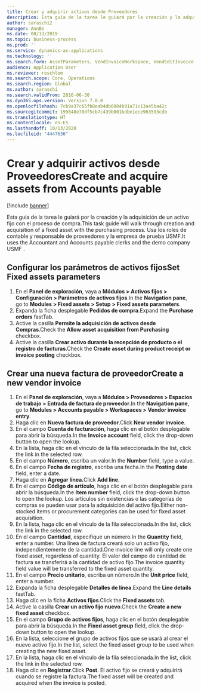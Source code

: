 ```yaml
---
title: Crear y adquirir activos desde Proveedores
description: Esta guía de la tarea le guiará por la creación y la adquisición de un activo fijo con el proceso de compra.
author: saraschi2
manager: AnnBe
ms.date: 08/13/2019
ms.topic: business-process
ms.prod: ''
ms.service: dynamics-ax-applications
ms.technology: ''
ms.search.form: AssetParameters, VendInvoiceWorkspace, VendEditInvoice, VendTableLookup, InventItemIdLookupSimple, AssetTable
audience: Application User
ms.reviewer: roschlom
ms.search.scope: Core, Operations
ms.search.region: Global
ms.author: saraschi
ms.search.validFrom: 2016-06-30
ms.dyn365.ops.version: Version 7.0.0
ms.openlocfilehash: 7cb9a37c65fb8eab4db6084b91a71c13a45ba42c
ms.sourcegitcommit: 199848e78df5cb7c439b001bdbe1ece963593cdb
ms.translationtype: HT
ms.contentlocale: es-ES
ms.lasthandoff: 10/13/2020
ms.locfileid: "4447636"
---
```

# <a name="create-and-acquire-assets-from-accounts-payable"></a><span data-ttu-id="01236-103">Crear y adquirir activos desde Proveedores</span><span class="sxs-lookup"><span data-stu-id="01236-103">Create and acquire assets from Accounts payable</span></span>

[!include [banner](../../includes/banner.md)]

<span data-ttu-id="01236-104">Esta guía de la tarea le guiará por la creación y la adquisición de un activo fijo con el proceso de compra.</span><span class="sxs-lookup"><span data-stu-id="01236-104">This task guide will walk through creation and acquisition of a fixed asset with the purchasing process.</span></span>  <span data-ttu-id="01236-105">Usa los roles de contable y responsable de proveedores y la empresa de prueba USMF.</span><span class="sxs-lookup"><span data-stu-id="01236-105">It uses the Accountant and Accounts payable clerks and the demo company USMF .</span></span>


## <a name="set-fixed-assets-parameters"></a><span data-ttu-id="01236-106">Configurar los parámetros de activos fijos</span><span class="sxs-lookup"><span data-stu-id="01236-106">Set Fixed assets parameters</span></span>
1. <span data-ttu-id="01236-107">En el **Panel de exploración**, vaya a **Módulos > Activos fijos > Configuración > Parámetros de activos fijos**.</span><span class="sxs-lookup"><span data-stu-id="01236-107">In the **Navigation pane**, go to **Modules > Fixed assets > Setup > Fixed assets parameters**.</span></span>
2. <span data-ttu-id="01236-108">Expanda la ficha desplegable **Pedidos de compra**.</span><span class="sxs-lookup"><span data-stu-id="01236-108">Expand the **Purchase orders** fastTab.</span></span>
3. <span data-ttu-id="01236-109">Active la casilla **Permite la adquisición de activos desde Compras**.</span><span class="sxs-lookup"><span data-stu-id="01236-109">Check the **Allow asset acquisition from Purchasing** checkbox.</span></span>
4. <span data-ttu-id="01236-110">Active la casilla **Crear activo durante la recepción de producto o el registro de facturas**.</span><span class="sxs-lookup"><span data-stu-id="01236-110">Check the **Create asset during product receipt or invoice posting** checkbox.</span></span>

## <a name="create-a-new-vendor-invoice"></a><span data-ttu-id="01236-111">Crear una nueva factura de proveedor</span><span class="sxs-lookup"><span data-stu-id="01236-111">Create a new vendor invoice</span></span>
1. <span data-ttu-id="01236-112">En el **Panel de exploración**, vaya a **Módulos > Proveedores > Espacios de trabajo > Entrada de factura de proveedor**.</span><span class="sxs-lookup"><span data-stu-id="01236-112">In the **Navigation pane**, go to **Modules > Accounts payable > Workspaces > Vendor invoice entry**.</span></span>
2. <span data-ttu-id="01236-113">Haga clic en **Nueva factura de proveedor**.</span><span class="sxs-lookup"><span data-stu-id="01236-113">Click **New vendor invoice**.</span></span>
3. <span data-ttu-id="01236-114">En el campo **Cuenta de facturación**, haga clic en el botón desplegable para abrir la búsqueda.</span><span class="sxs-lookup"><span data-stu-id="01236-114">In the **Invoice account** field, click the drop-down button to open the lookup.</span></span>
4. <span data-ttu-id="01236-115">En la lista, haga clic en el vínculo de la fila seleccionada.</span><span class="sxs-lookup"><span data-stu-id="01236-115">In the list, click the link in the selected row.</span></span>
5. <span data-ttu-id="01236-116">En el campo **Número**, escriba un valor.</span><span class="sxs-lookup"><span data-stu-id="01236-116">In the **Number** field, type a value.</span></span>
6. <span data-ttu-id="01236-117">En el campo **Fecha de registro**, escriba una fecha.</span><span class="sxs-lookup"><span data-stu-id="01236-117">In the **Posting date** field, enter a date.</span></span>
7. <span data-ttu-id="01236-118">Haga clic en **Agregar línea.**</span><span class="sxs-lookup"><span data-stu-id="01236-118">Click **Add line**.</span></span>
8. <span data-ttu-id="01236-119">En el campo **Código de artículo**, haga clic en el botón desplegable para abrir la búsqueda.</span><span class="sxs-lookup"><span data-stu-id="01236-119">In the **Item number** field, click the drop-down button to open the lookup.</span></span> <span data-ttu-id="01236-120">Los artículos sin existencias o las categorías de compras se pueden usar para la adquisición del activo fijo.</span><span class="sxs-lookup"><span data-stu-id="01236-120">Either non-stocked items or procurement categories can be used for fixed asset acquisition.</span></span>  
9. <span data-ttu-id="01236-121">En la lista, haga clic en el vínculo de la fila seleccionada.</span><span class="sxs-lookup"><span data-stu-id="01236-121">In the list, click the link in the selected row.</span></span>
10. <span data-ttu-id="01236-122">En el campo **Cantidad**, especifique un número.</span><span class="sxs-lookup"><span data-stu-id="01236-122">In the **Quantity** field, enter a number.</span></span> <span data-ttu-id="01236-123">Una línea de factura creará solo un activo fijo, independientemente de la cantidad.</span><span class="sxs-lookup"><span data-stu-id="01236-123">One invoice line will only create one fixed asset, regardless of quantity.</span></span> <span data-ttu-id="01236-124">El valor del campo de cantidad de factura se transferirá a la cantidad de activo fijo.</span><span class="sxs-lookup"><span data-stu-id="01236-124">The invoice quantity field value will be transferred to the fixed asset quantity.</span></span>  
11. <span data-ttu-id="01236-125">En el campo **Precio unitario**, escriba un número.</span><span class="sxs-lookup"><span data-stu-id="01236-125">In the **Unit price** field, enter a number.</span></span>
12. <span data-ttu-id="01236-126">Expanda la ficha desplegable **Detalles de línea**.</span><span class="sxs-lookup"><span data-stu-id="01236-126">Expand the **Line details** fastTab.</span></span>
13. <span data-ttu-id="01236-127">Haga clic en la ficha **Activos fijos**.</span><span class="sxs-lookup"><span data-stu-id="01236-127">Click the **Fixed assets** tab.</span></span>
14. <span data-ttu-id="01236-128">Active la casilla **Crear un activo fijo nuevo**.</span><span class="sxs-lookup"><span data-stu-id="01236-128">Check the **Create a new fixed asset** checkbox.</span></span>
15. <span data-ttu-id="01236-129">En el campo **Grupo de activos fijos**, haga clic en el botón desplegable para abrir la búsqueda.</span><span class="sxs-lookup"><span data-stu-id="01236-129">In the **Fixed asset group** field, click the drop-down button to open the lookup.</span></span>
16. <span data-ttu-id="01236-130">En la lista, seleccione el grupo de activos fijos que se usará al crear el nuevo activo fijo.</span><span class="sxs-lookup"><span data-stu-id="01236-130">In the list, select the fixed asset group to be used when creating the new fixed asset.</span></span>
17. <span data-ttu-id="01236-131">En la lista, haga clic en el vínculo de la fila seleccionada.</span><span class="sxs-lookup"><span data-stu-id="01236-131">In the list, click the link in the selected row.</span></span>
18. <span data-ttu-id="01236-132">Haga clic en **Registrar**.</span><span class="sxs-lookup"><span data-stu-id="01236-132">Click **Post**.</span></span> <span data-ttu-id="01236-133">El activo fijo se creará y adquirirá cuando se registre la factura.</span><span class="sxs-lookup"><span data-stu-id="01236-133">The fixed asset will be created and acquired when the invoice is posted.</span></span>  

